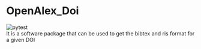 # OpenAlex_Doi
![pytest](https://github.com/JavalVyas2000/OpenAlex_Doi/blob/main/.github/workflows/pytest.yml) <br>
It is a software package that can be used to get the bibtex and ris format for a given DOI 
